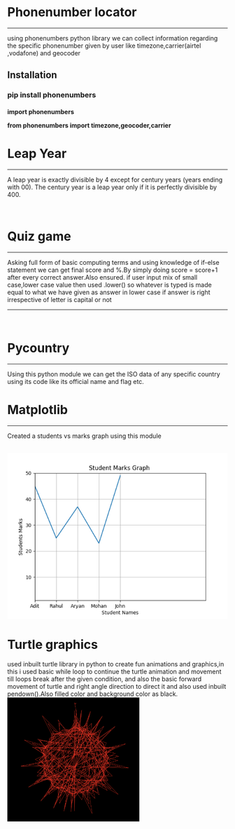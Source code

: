 <h1>Phonenumber locator</h1><hr>

<p>using phonenumbers python library we can collect information regarding the specific phonenumber given by user like timezone,carrier(airtel ,vodafone)
and geocoder</p>
  
  
<h2>Installation</h2>

<h3>pip install phonenumbers</h3>
  
<h4>import phonenumbers

from phonenumbers import timezone,geocoder,carrier</h4>




<h1>Leap Year</h1><hr>

<p>A leap year is exactly divisible by 4 except for century years (years ending with 00). The century year is a leap year only if it is perfectly divisible by 400.</p><br>

<h1>Quiz game</h1><hr>

<p>Asking full form of basic computing terms and using knowledge of if-else statement we can get final score and %.By simply doing score = score+1 after every correct answer.Also ensured. if user input mix of small case,lower case value then used .lower() so whatever is typed is made equal to what we have given as answer in lower case if answer is right irrespective of letter is capital or not</p><hr><br>

<h1>Pycountry</h1><hr>

<p>Using this python module we can get the ISO data of any specific country using its code like its official name and flag etc.</p>

<h1>Matplotlib</h1><hr>

<p>Created a students vs marks graph using this module<p><br>

<img src="graph.png"/>


<h1>Turtle graphics</h1>

<p>used inbuilt turtle library in python to create fun animations and graphics,in this i used basic while loop to continue the turtle animation and movement till loops break after the given condition, and also the basic forward movement of turtle and right angle direction to direct it and also used inbuilt pendown().Also filled color and background color as black.



<img src="/screenshots/Screenshot 2023-04-19 at 11.44.53 PM.png " width=60%/>




